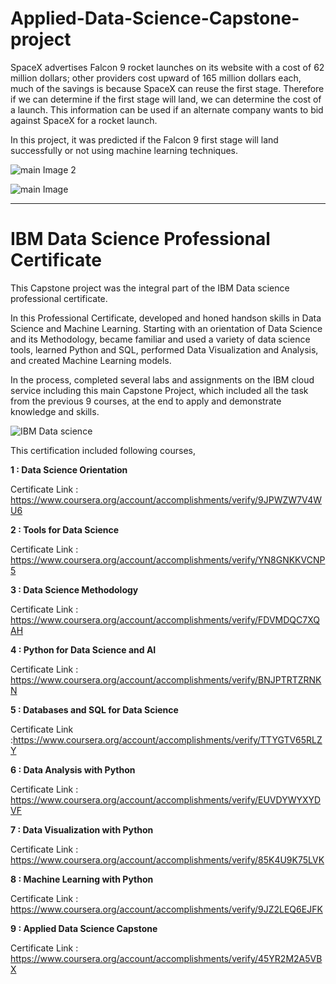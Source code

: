 # Applied-Data-Science-Capstone-project

SpaceX advertises Falcon 9 rocket launches on its website with a cost of 62 million dollars; other providers cost upward of 165 million dollars each, much of the savings is because SpaceX can reuse the first stage. Therefore if we can determine if the first stage will land, we can determine the cost of a launch. This information can be used if an alternate company wants to bid against SpaceX for a rocket launch.

In this project, it was predicted if the Falcon 9 first stage will land successfully or not using machine learning techniques.

![main Image 2](https://user-images.githubusercontent.com/69073063/137774640-9432c7e9-656c-4948-bc27-e67034ea4c54.png)

![main Image](https://user-images.githubusercontent.com/69073063/137773594-09e277b4-ea1e-4c96-bbe5-368d4c02ff5f.png)

-----------------------------------------------------------------------------------------------------------------------------------------------------------------------------

# IBM Data Science Professional Certificate

This Capstone project was the integral part of the IBM Data science professional certificate. 

In this Professional Certificate, developed and honed handson skills in Data Science and Machine Learning. Starting with an orientation of Data Science and its Methodology, became familiar and used a variety of data science tools, learned Python and SQL, performed Data Visualization and Analysis, and created Machine Learning models. 

In the process, completed several labs and assignments on the IBM cloud service including this main Capstone Project, which included all the task from the previous 9 courses, at the end to apply and demonstrate knowledge and skills. 

![IBM Data science](https://user-images.githubusercontent.com/69073063/137870029-4fc8ae2c-37b0-4b43-8896-47833d32c642.png)

This certification included following courses,


**1 : Data Science Orientation**

Certificate Link : https://www.coursera.org/account/accomplishments/verify/9JPWZW7V4WU6

**2 : Tools for Data Science**

Certificate Link : https://www.coursera.org/account/accomplishments/verify/YN8GNKKVCNP5

**3 : Data Science Methodology**

Certificate Link : https://www.coursera.org/account/accomplishments/verify/FDVMDQC7XQAH

**4 : Python for Data Science and AI**

Certificate Link : https://www.coursera.org/account/accomplishments/verify/BNJPTRTZRNKN

**5 : Databases and SQL for Data Science**

Certificate Link :https://www.coursera.org/account/accomplishments/verify/TTYGTV65RLZY

**6 : Data Analysis with Python**

Certificate Link : https://www.coursera.org/account/accomplishments/verify/EUVDYWYXYDVF

**7 : Data Visualization with Python**

Certificate Link : https://www.coursera.org/account/accomplishments/verify/85K4U9K75LVK

**8 : Machine Learning with Python**

Certificate Link : https://www.coursera.org/account/accomplishments/verify/9JZ2LEQ6EJFK

**9 : Applied Data Science Capstone**

Certificate Link : https://www.coursera.org/account/accomplishments/verify/45YR2M2A5VBX
